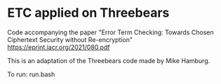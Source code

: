 # ETC applied on Threebears

Code accompanying the paper "Error Term Checking: Towards Chosen Ciphertext Security without Re-encryption" https://eprint.iacr.org/2021/080.pdf

This is an adaptation of the Threebears code made by Mike Hamburg.  

To run:
run.bash
